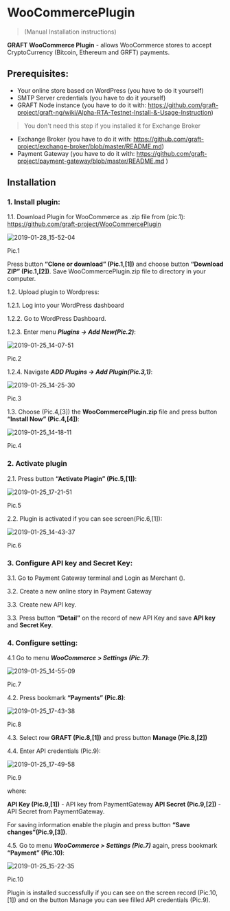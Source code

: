 # WooCommercePlugin
> (Manual Installation instructions) 

**GRAFT WooCommerce Plugin** - allows WooCommerce stores to accept CryptoCurrency (Bitcoin, Ethereum and GRFT) payments.

## Prerequisites:
- Your online store based on WordPress (you have to do it yourself)
- SMTP Server credentials (you have to do it yourself)
- GRAFT Node instance (you have to do it with: https://github.com/graft-project/graft-ng/wiki/Alpha-RTA-Testnet-Install-&-Usage-Instruction)
> You don't need this step if you installed  it  for Exchange Broker
- Exchange Broker (you have to do it with:  https://github.com/graft-project/exchange-broker/blob/master/README.md)
- Payment Gateway (you have to do it with: https://github.com/graft-project/payment-gateway/blob/master/README.md )

## Installation

### 1. Install plugin:
1.1. Download Plugin for WooCommerce as .zip file from (pic.1):
https://github.com/graft-project/WooCommercePlugin

![2019-01-28_15-52-04](https://user-images.githubusercontent.com/45132833/51841063-6444e480-2316-11e9-92a2-886c08ef314d.png)

Pic.1

Press button **“Clone or download” (Pic.1,[1])**  and choose button **“Download ZIP” (Pic.1,[2])**. Save WooCommercePlugin.zip file to directory in your computer. 

1.2. Upload  plugin to Wordpress:

1.2.1.  Log into your WordPress dashboard

1.2.2. Go to  WordPress Dashboard.

1.2.3. Enter menu  _**Plugins -> Add New(Pic.2)**_:

![2019-01-25_14-07-51](https://user-images.githubusercontent.com/45132833/51767866-42194f80-20e7-11e9-88e1-731850fad9d3.png)

Pic.2

1.2.4. Navigate **_ADD Plugins -> Add Plugin(Pic.3,1)_**:

![2019-01-25_14-25-30](https://user-images.githubusercontent.com/45132833/51767868-42b1e600-20e7-11e9-8c8f-27f33bcb21a5.png)

Pic.3

1.3. Choose (Pic.4,[3]) the **WooCommercePlugin.zip** file and press button **“Install Now” (Pic.4,[4])**:

![2019-01-25_14-18-11](https://user-images.githubusercontent.com/45132833/51767867-42b1e600-20e7-11e9-98d8-8eb84b7fcb06.png)

Pic.4

### 2. Activate plugin
2.1. Press button **“Activate Plagin” (Pic.5,[1])**:

![2019-01-25_17-21-51](https://user-images.githubusercontent.com/45132833/51767875-434a7c80-20e7-11e9-955e-0d3b5095b846.png)

Pic.5

2.2. Plugin is activated if you can see screen(Pic.6,[1]):

![2019-01-25_14-43-37](https://user-images.githubusercontent.com/45132833/51767870-42b1e600-20e7-11e9-8a3d-b0d43d2027ab.png)

Pic.6

### 3. Configure API key and Secret Key:
3.1. Go to Payment Gateway terminal and Login as Merchant ().

3.2. Create a new online story in Payment Gateway 

3.3. Create new API key.

3.3.  Press button **“Detail”** on the record of new API Key and save **API key** and **Secret Key**.

### 4. Configure setting:
4.1 Go to menu **_WooCommerce > Settings (Pic.7)_**:

![2019-01-25_14-55-09](https://user-images.githubusercontent.com/45132833/51767871-42b1e600-20e7-11e9-8d30-4a1da628f37d.png)

Pic.7

4.2. Press bookmark **“Payments” (Pic.8)**:

![2019-01-25_17-43-38](https://user-images.githubusercontent.com/45132833/51767876-434a7c80-20e7-11e9-9222-566faa28f93a.png)

Pic.8

4.3. Select row **GRAFT (Pic.8,[1])** and press button **Manage (Pic.8,[2])** 

4.4. Enter API credentials (Pic.9): 

![2019-01-25_17-49-58](https://user-images.githubusercontent.com/45132833/51767877-43e31300-20e7-11e9-9ea3-0295bf5505fb.png)

Pic.9

where:

**API Key (Pic.9,[1])** - API key from PaymentGateway
**API Secret (Pic.9,[2])** - API Secret from PaymentGateway.

For saving information  enable the plugin and press button **“Save changes”(Pic.9,[3])**.

4.5. Go to menu **_WooCommerce > Settings (Pic.7)_** again, press bookmark **“Payment” (Pic.10)**:

![2019-01-25_15-22-35](https://user-images.githubusercontent.com/45132833/51767873-434a7c80-20e7-11e9-8bc8-1555814f1be0.png)

Pic.10

Plugin is installed successfully if you can see on the screen record (Pic.10,[1]) and on the button Manage you can see filled API credentials (Pic.9).
